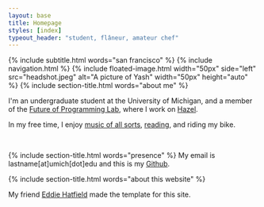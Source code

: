 ```yaml
---
layout: base
title: Homepage
styles: [index]
typeout_header: "student, flâneur, amateur chef"
---
```


{% include subtitle.html words="san francisco" %}
{% include navigation.html %}
{% include floated-image.html width="50px" side="left" src="headshot.jpeg"
    alt="A picture of Yash"
    width="50px" height="auto"
%}
{% include section-title.html words="about me" %}

I'm an undergraduate student at the University of Michigan, and a member of the [Future of Programming Lab](http://fplab.mplse.org/), where I work on [Hazel](http://hazel.org/).

In my free time, I enjoy [music of all sorts](https://open.spotify.com/user/8vy5jztitzgqw4u20p7m6gue9?si=10ba79e66dfd4448), [reading](https://www.goodreads.com/user/show/118012267-yash-gaitonde), and riding my bike.

&nbsp;

{% include section-title.html words="presence" %}
My email is lastname[at]umich[dot]edu and this is my [Github](https://github.com/ygaitonde).

{% include section-title.html words="about this website" %}

My friend [Eddie Hatfield](https://eddiehatfield.com) made the template for this site.
